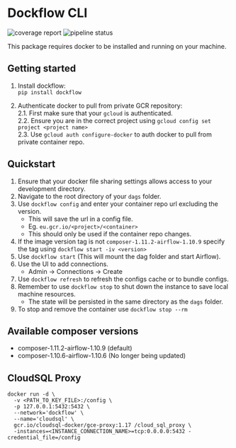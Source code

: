 # Dockflow CLI

![coverage report](https://gitlab.com/spatialedge/airflow/dockflow/badges/main/coverage.svg)
![pipeline status](https://gitlab.com/spatialedge/airflow/dockflow/badges/main/pipeline.svg)

This package requires docker to be installed and running on your machine.
## Getting started

1. Install dockflow:  
   `pip install dockflow`

2. Authenticate docker to pull from private GCR repository:  
   2.1. First make sure that your `gcloud` is authenticated.  
   2.2. Ensure you are in the correct project using `gcloud config set project <project name>`  
   2.3. Use `gcloud auth configure-docker` to auth docker to pull from private container repo.  

## Quickstart
1. Ensure that your docker file sharing settings allows access to your development directory.
2. Navigate to the root directory of your ```dags``` folder.
3. Use `dockflow config` and enter your container repo url excluding the version.
    - This will save the url in a config file.
    - Eg. `eu.gcr.io/<project>/<container>`
    - This should only be used if the container repo changes.
4. If the image version tag is not `composer-1.11.2-airflow-1.10.9` specify the tag using `dockflow start -iv <version>`
5. Use `dockflow start` (This will mount the dag folder and start Airflow).
6. Use the UI to add connections.
    - Admin -> Connections -> Create
7. Use `dockflow refresh` to refresh the configs cache or to bundle configs.
8. Remember to use `dockflow stop` to shut down the instance to save local machine resources.
    - The state will be persisted in the same directory as the `dags` folder.
9. To stop and remove the container use `dockflow stop --rm`

## Available composer versions

- composer-1.11.2-airflow-1.10.9 (default)
- composer-1.10.6-airflow-1.10.6 (No longer being updated)

## CloudSQL Proxy

```
docker run -d \
  -v <PATH_TO_KEY_FILE>:/config \
  -p 127.0.0.1:5432:5432 \
  --network='dockflow' \
  --name='cloudsql' \
  gcr.io/cloudsql-docker/gce-proxy:1.17 /cloud_sql_proxy \
  -instances=<INSTANCE_CONNECTION_NAME>=tcp:0.0.0.0:5432 -credential_file=/config
```